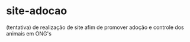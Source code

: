 # site-adocao
(tentativa) de realização de site afim de  promover adoção e controle dos animais em ONG's
